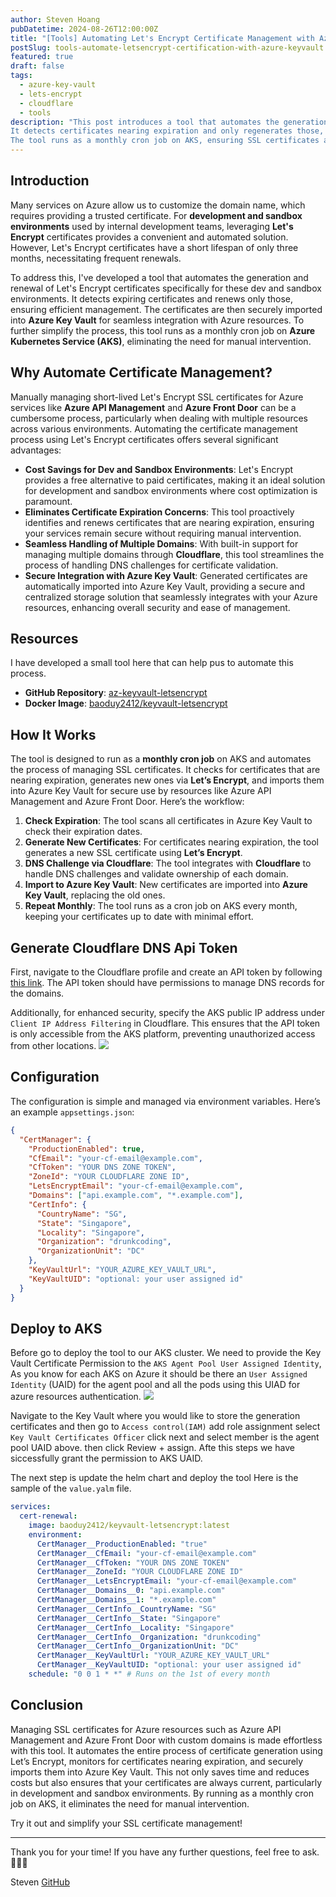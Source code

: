 ```yaml
---
author: Steven Hoang
pubDatetime: 2024-08-26T12:00:00Z
title: "[Tools] Automating Let's Encrypt Certificate Management with Azure Key Vault and Cloudflare"
postSlug: tools-automate-letsencrypt-certification-with-azure-keyvault
featured: true
draft: false
tags:
  - azure-key-vault
  - lets-encrypt
  - cloudflare
  - tools
description: "This post introduces a tool that automates the generation and renewal of Let's Encrypt certificates, importing them into Azure Key Vault. 
It detects certificates nearing expiration and only regenerates those, supporting multiple domains managed via Cloudflare. 
The tool runs as a monthly cron job on AKS, ensuring SSL certificates are always up to date without manual intervention."
---
```


## Introduction

Many services on Azure allow us to customize the domain name, which requires providing a trusted certificate.
For **development and sandbox environments** used by internal development teams, leveraging **Let's Encrypt** certificates provides a convenient and automated solution.
However, Let's Encrypt certificates have a short lifespan of only three months, necessitating frequent renewals.

To address this, I've developed a tool that automates the generation and renewal of Let's Encrypt certificates specifically for these dev and sandbox environments.
It detects expiring certificates and renews only those, ensuring efficient management.
The certificates are then securely imported into **Azure Key Vault** for seamless integration with Azure resources.
To further simplify the process, this tool runs as a monthly cron job on **Azure Kubernetes Service (AKS)**, eliminating the need for manual intervention.

## Why Automate Certificate Management?

Manually managing short-lived Let's Encrypt SSL certificates for Azure services like **Azure API Management** and **Azure Front Door** can be a cumbersome process, particularly when dealing with multiple resources across various environments.
Automating the certificate management process using Let's Encrypt certificates offers several significant advantages:

- **Cost Savings for Dev and Sandbox Environments**: Let's Encrypt provides a free alternative to paid certificates, making it an ideal solution for development and sandbox environments where cost optimization is paramount.
- **Eliminates Certificate Expiration Concerns**: This tool proactively identifies and renews certificates that are nearing expiration, ensuring your services remain secure without requiring manual intervention.
- **Seamless Handling of Multiple Domains**: With built-in support for managing multiple domains through **Cloudflare**, this tool streamlines the process of handling DNS challenges for certificate validation.
- **Secure Integration with Azure Key Vault**: Generated certificates are automatically imported into Azure Key Vault, providing a secure and centralized storage solution that seamlessly integrates with your Azure resources, enhancing overall security and ease of management.

## Resources

I have developed a small tool here that can help pus to automate this process.

- **GitHub Repository**: [az-keyvault-letsencrypt](https://github.com/baoduy/az-keyvault-letsencrypt)
- **Docker Image**: [baoduy2412/keyvault-letsencrypt](https://hub.docker.com/r/baoduy2412/keyvault-letsencrypt)

## How It Works

The tool is designed to run as a **monthly cron job** on AKS and automates the process of managing SSL certificates. It checks for certificates that are nearing expiration, generates new ones via **Let’s Encrypt**, and imports them into Azure Key Vault for secure use by resources like Azure API Management and Azure Front Door. Here’s the workflow:

1. **Check Expiration**: The tool scans all certificates in Azure Key Vault to check their expiration dates.
2. **Generate New Certificates**: For certificates nearing expiration, the tool generates a new SSL certificate using **Let’s Encrypt**.
3. **DNS Challenge via Cloudflare**: The tool integrates with **Cloudflare** to handle DNS challenges and validate ownership of each domain.
4. **Import to Azure Key Vault**: New certificates are imported into **Azure Key Vault**, replacing the old ones.
5. **Repeat Monthly**: The tool runs as a cron job on AKS every month, keeping your certificates up to date with minimal effort.

## Generate Cloudflare DNS Api Token

First, navigate to the Cloudflare profile and create an API token by following [this link](https://dash.cloudflare.com/profile/api-tokens). The API token should have permissions to manage DNS records for the domains.

Additionally, for enhanced security, specify the AKS public IP address under `Client IP Address Filtering` in Cloudflare. This ensures that the API token is only accessible from the AKS platform, preventing unauthorized access from other locations.
<img src="/assets/aks-cert-manager-with-private-aks/cf-dns-token.png">

## Configuration

The configuration is simple and managed via environment variables. Here’s an example `appsettings.json`:

```json
{
  "CertManager": {
    "ProductionEnabled": true,
    "CfEmail": "your-cf-email@example.com",
    "CfToken": "YOUR DNS ZONE TOKEN",
    "ZoneId": "YOUR CLOUDFLARE ZONE ID",
    "LetsEncryptEmail": "your-cf-email@example.com",
    "Domains": ["api.example.com", "*.example.com"],
    "CertInfo": {
      "CountryName": "SG",
      "State": "Singapore",
      "Locality": "Singapore",
      "Organization": "drunkcoding",
      "OrganizationUnit": "DC"
    },
    "KeyVaultUrl": "YOUR_AZURE_KEY_VAULT_URL",
    "KeyVaultUID": "optional: your user assigned id"
  }
}
```

## Deploy to AKS

Before go to deploy the tool to our AKS cluster. We need to provide the Key Vault Certificate Permission to the `AKS Agent Pool User Assigned Identity`, As you know for each AKS on Azure it should be there an `User Assigned Identity` (UAID) for the agent pool and all the pods using this UIAD for azure resources authentication. 
<img src="/assets/tools-automate-letsencrypt-certification-with-azure-keyvault/aks-uaid.png">

Navigate to the Key Vault where you would like to store the generation certificates and then go to `Access control(IAM)` add role assignment select `Key Vault Certificates Officer` click next and select member is the agent pool UAID above. then click Review + assign. Afte this steps we have siccessfully grant the permission to AKS UAID.

The next step is update the helm chart and deploy the tool
Here is the sample of the `value.yalm` file.

```yaml
services:
  cert-renewal:
    image: baoduy2412/keyvault-letsencrypt:latest
    environment:
      CertManager__ProductionEnabled: "true"
      CertManager__CfEmail: "your-cf-email@example.com"
      CertManager__CfToken: "YOUR DNS ZONE TOKEN"
      CertManager__ZoneId: "YOUR CLOUDFLARE ZONE ID"
      CertManager__LetsEncryptEmail: "your-cf-email@example.com"
      CertManager__Domains__0: "api.example.com"
      CertManager__Domains__1: "*.example.com"
      CertManager__CertInfo__CountryName: "SG"
      CertManager__CertInfo__State: "Singapore"
      CertManager__CertInfo__Locality: "Singapore"
      CertManager__CertInfo__Organization: "drunkcoding"
      CertManager__CertInfo__OrganizationUnit: "DC"
      CertManager__KeyVaultUrl: "YOUR_AZURE_KEY_VAULT_URL"
      CertManager__KeyVaultUID: "optional: your user assigned id"
    schedule: "0 0 1 * *" # Runs on the 1st of every month
```

## Conclusion

Managing SSL certificates for Azure resources such as Azure API Management and Azure Front Door with custom domains is made effortless with this tool. It automates the entire process of certificate generation using Let’s Encrypt, monitors for certificates nearing expiration, and securely imports them into Azure Key Vault. This not only saves time and reduces costs but also ensures that your certificates are always current, particularly in development and sandbox environments. By running as a monthly cron job on AKS, it eliminates the need for manual intervention.

Try it out and simplify your SSL certificate management!

<hr/>

Thank you for your time! If you have any further questions, feel free to ask. 🌟✨🎁

Steven
[GitHub](<[https://github.com/baoduy](https://github.com/baoduy)>)
